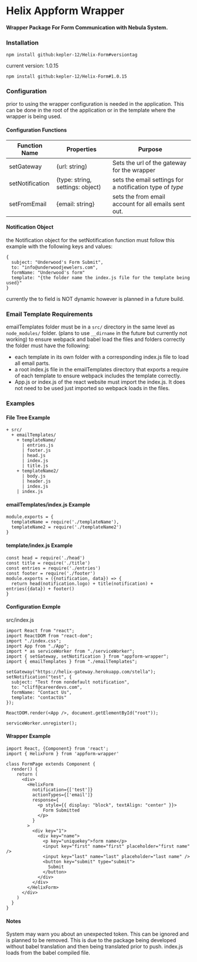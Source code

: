 # Helix Appform Wrapper

#### Wrapper Package For Form Communication with Nebula System.

### Installation

```
npm install github:kepler-12/Helix-Form#versiontag
```

current version: 1.0.15

```
npm install github:kepler-12/Helix-Form#1.0.15
```

### Configuration

prior to using the wrapper configuration is needed in the application. This can be done in the root of the application or in the template where the wrapper is being used.

#### Configuration Functions

| Function Name   | Properties                       | Purpose                                                   |
| --------------- | -------------------------------- | --------------------------------------------------------- |
| setGateway      | (url: string)                    | Sets the url of the gateway for the wrapper               |
| setNotification | (type: string, settings: object) | sets the email settings for a notification type of _type_ |
| setFromEmail    | {email: string}                  | sets the from email account for all emails sent out.      |

#### Notification Object

the Notification object for the setNotification function must follow this example with the following keys and values:

```
{
  subject: "Underwood's Form Submit",
  to: "info@underwoodjewelers.com",
  formName: "Underwood's form"
  template: "{the folder name the index.js file for the template being used}"
}
```

currently the to field is NOT dynamic however is planned in a future build.

### Email Template Requirements

emailTemplates folder must be in a `src/` directory in the same level as `node_modules/` folder. (plans to use `__dirname` in the future but currently not working) to ensure webpack and babel load the files and folders correctly the folder must have the following:

- each template in its own folder with a corresponding index.js file to load all email parts.
- a root index.js file in the emailTemplates directory that exports a require of each template to ensure webpack includes the template correctly.
- App.js or index.js of the react website must import the index.js. It does not need to be used just imported so webpack loads in the files.

### Examples

#### File Tree Example

```
+ src/
  + emailTemplates/
    + templateName/
      | entries.js
      | footer.js
      | head.js
      | index.js
      | title.js
    + templateName2/
      | body.js
      | header.js
      | index.js
    | index.js
```

#### emailTemplates/index.js Example

```
module.exports = {
  templateName = require('./templateName'),
  templateName2 = require('./templateName2')
}
```

#### template/index.js Example

```
const head = require('./head')
const title = require('./title')
const entries = require('./entries')
const footer = require('./footer')
module.exports = ({notification, data}) => {
  return head(notification.logo) + title(notification) + entries({data}) + footer()
}
```

#### Configuration Exmple

src/index.js

```
import React from "react";
import ReactDOM from "react-dom";
import "./index.css";
import App from "./App";
import * as serviceWorker from "./serviceWorker";
import { setGateway, setNotification } from "appform-wrapper";
import { emailTemplates } from "./emailTemplates";

setGateway("https://helix-gateway.herokuapp.com/stella");
setNotification("test", {
  subject: "Test from nondefault notification",
  to: "cliff@careerdevs.com",
  formName: "Contact Us",
  template: "contactUs"
});

ReactDOM.render(<App />, document.getElementById("root"));

serviceWorker.unregister();
```

#### Wrapper Example

```
import React, {Component} from 'react';
import { HelixForm } from 'appform-wrapper'

class FormPage extends Component {
  render() {
    return (
      <div>
        <HelixForm
          notification={['test']}
          actionTypes={['email']}
          response={
            <p style={{ display: "block", textAlign: "center" }}>
              Form Submitted
            </p>
          }
        >
          <div key="1">
            <div key="name">
              <p key="uniquekey">form name</p>
              <input key="first" name="first" placeholder="first name" />
              <input key="last" name="last" placeholder="last name" />
              <button key="submit" type="submit">
                Submit
              </button>
            </div>
          </div>
        </HelixForm>
      </div>
    )
  }
}
```

#### Notes

System may warn you about an unexpected token. This can be ignored and is planned to be removed. This is due to the package being developed without babel translation and then being translated prior to push. index.js loads from the babel compiled file.
